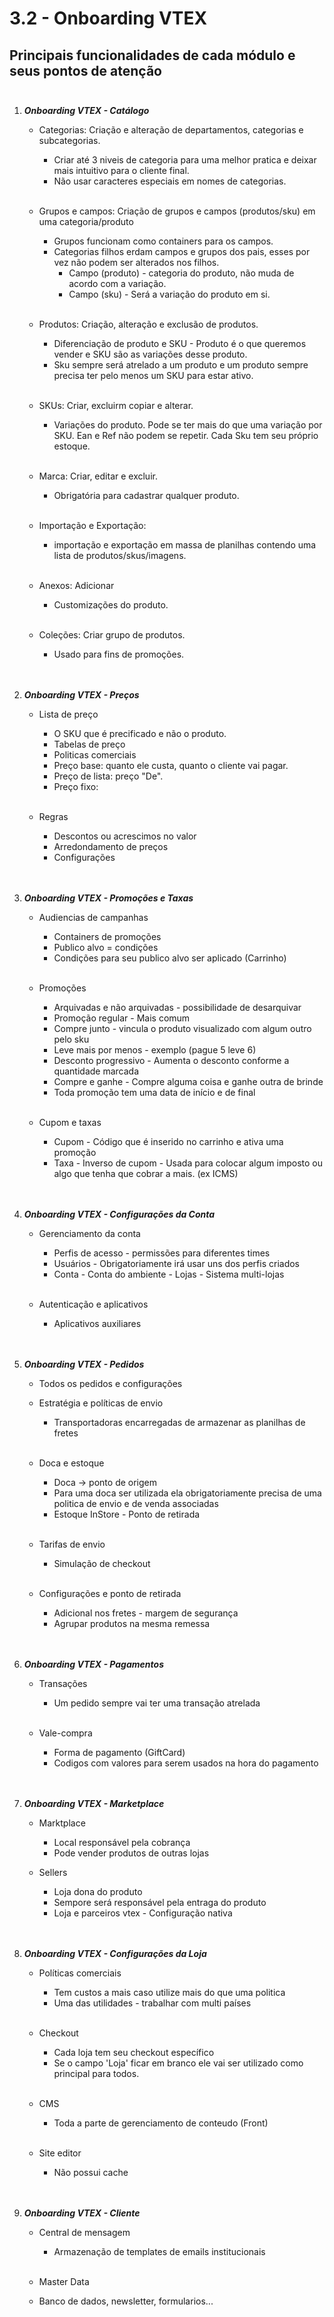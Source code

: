 # 3.2 - Onboarding VTEX

## Principais funcionalidades de cada módulo e seus pontos de atenção</br></br>

1. **_Onboarding VTEX - Catálogo_**

   - Categorias: Criação e alteração de departamentos, categorias e subcategorias.

     - Criar até 3 niveis de categoria para uma melhor pratica e deixar mais intuitivo para o cliente final.
     - Não usar caracteres especiais em nomes de categorias.</br></br>

   - Grupos e campos: Criação de grupos e campos (produtos/sku) em uma categoria/produto

     - Grupos funcionam como containers para os campos.
     - Categorias filhos erdam campos e grupos dos pais, esses por vez não podem ser alterados nos filhos.
       - Campo (produto) - categoria do produto, não muda de acordo com a variação.
       - Campo (sku) - Será a variação do produto em si.</br></br>

   - Produtos: Criação, alteração e exclusão de produtos.

     - Diferenciação de produto e SKU - Produto é o que queremos vender e SKU são as variações desse produto.
     - Sku sempre será atrelado a um produto e um produto sempre precisa ter pelo menos um SKU para estar ativo.</br></br>

   - SKUs: Criar, excluirm copiar e alterar.

     - Variações do produto. Pode se ter mais do que uma variação por SKU.
       Ean e Ref não podem se repetir.
       Cada Sku tem seu próprio estoque.</br></br>

   - Marca: Criar, editar e excluir.

     - Obrigatória para cadastrar qualquer produto.</br></br>

   - Importação e Exportação:

     - importação e exportação em massa de planilhas contendo uma lista de produtos/skus/imagens.</br></br>

   - Anexos: Adicionar

     - Customizações do produto.</br></br>

   - Coleções: Criar grupo de produtos.
     - Usado para fins de promoções.</br></br></br>

2. **_Onboarding VTEX - Preços_**

   - Lista de preço

     - O SKU que é precificado e não o produto.
     - Tabelas de preço
     - Politicas comerciais
     - Preço base: quanto ele custa, quanto o cliente vai pagar.
     - Preço de lista: preço "De".
     - Preço fixo:</br></br>

   - Regras

     - Descontos ou acrescimos no valor
     - Arredondamento de preços
     - Configurações</br></br></br>

3. **_Onboarding VTEX - Promoções e Taxas_**

   - Audiencias de campanhas

     - Containers de promoções
     - Publico alvo = condições
     - Condições para seu publico alvo ser aplicado (Carrinho)</br></br>

   - Promoções

     - Arquivadas e não arquivadas - possibilidade de desarquivar
     - Promoção regular - Mais comum
     - Compre junto - vincula o produto visualizado com algum outro pelo sku
     - Leve mais por menos - exemplo (pague 5 leve 6)
     - Desconto progressivo - Aumenta o desconto conforme a quantidade marcada
     - Compre e ganhe - Compre alguma coisa e ganhe outra de brinde
     - Toda promoção tem uma data de início e de final</br></br>

   - Cupom e taxas

     - Cupom - Código que é inserido no carrinho e ativa uma promoção
     - Taxa - Inverso de cupom - Usada para colocar algum imposto ou algo que tenha que cobrar a mais. (ex ICMS)</br></br></br>

4. **_Onboarding VTEX - Configurações da Conta_**

   - Gerenciamento da conta

     - Perfis de acesso - permissões para diferentes times
     - Usuários - Obrigatoriamente irá usar uns dos perfis criados
     - Conta - Conta do ambiente - Lojas - Sistema multi-lojas</br></br>

   - Autenticação e aplicativos

     - Aplicativos auxiliares</br></br></br>

5. **_Onboarding VTEX - Pedidos_**

   - Todos os pedidos e configurações

   - Estratégia e políticas de envio

     - Transportadoras encarregadas de armazenar as planilhas de fretes</br></br>

   - Doca e estoque

     - Doca -> ponto de origem
     - Para uma doca ser utilizada ela obrigatoriamente precisa de uma politica de envio e de venda associadas
     - Estoque InStore - Ponto de retirada</br></br>

   - Tarifas de envio

     - Simulação de checkout</br></br>

   - Configurações e ponto de retirada

     - Adicional nos fretes - margem de segurança
     - Agrupar produtos na mesma remessa</br></br></br>

6. **_Onboarding VTEX - Pagamentos_**

   - Transações

     - Um pedido sempre vai ter uma transação atrelada</br></br>

   - Vale-compra

     - Forma de pagamento (GiftCard)
     - Codigos com valores para serem usados na hora do pagamento</br></br></br>

7. **_Onboarding VTEX - Marketplace_**

   - Marktplace

     - Local responsável pela cobrança
     - Pode vender produtos de outras lojas

   - Sellers

     - Loja dona do produto
     - Sempore será responsável pela entraga do produto
     - Loja e parceiros vtex - Configuração nativa</br></br></br>

8. **_Onboarding VTEX - Configurações da Loja_**

	- Políticas comerciais

		- Tem custos a mais caso utilize mais do que uma politica
		- Uma das utilidades - trabalhar com multi países</br></br>

	- Checkout

		- Cada loja tem seu checkout específico
		- Se o campo 'Loja' ficar em branco ele vai ser utilizado como principal para todos.</br></br>


	- CMS

		- Toda a parte de gerenciamento de conteudo (Front)</br></br>
		
	- Site editor

		- Não possui cache</br></br></br>
		
		
9. **_Onboarding VTEX - Cliente_**

	- Central de mensagem

		- Armazenação de templates de emails institucionais</br></br>

	- Master Data

	 - Banco de dados, newsletter, formularios...

		